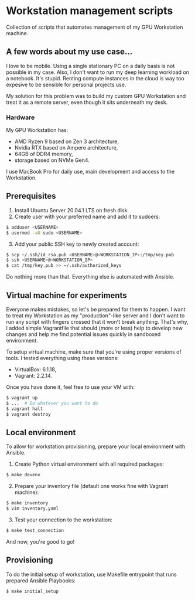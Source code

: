 # Workstation management scripts

Collection of scripts that automates management of my GPU Workstation machine.

## A few words about my use case...

I love to be mobile. Using a single stationary PC on a daily basis is not possible in my case.
 Also, I don't want to run my deep learning workload on a notebook. It's stupid. Renting compute
 instances in the cloud is way too expesive to be sensible for personal projects use.

My solution for this problem was to build my custom GPU Workstation and treat it as a remote
 server, even though it sits underneath my desk.

### Hardware

My GPU Workstation has:
- AMD Ryzen 9 based on Zen 3 architecture,
- Nvidia RTX based on Ampere architecture,
- 64GB of DDR4 memory,
- storage based on NVMe Gen4.

I use MacBook Pro for daily use, main development and access to the Workstation.

## Prerequisites

1. Install Ubuntu Server 20.04.1 LTS on fresh disk.
2. Create user with your preferred name and add it to sudoers:

```bash
$ adduser <USERNAME>
$ usermod -aG sudo <USERNAME>
```

3. Add your public SSH key to newly created account:

```bash
$ scp ~/.ssh/id_rsa.pub <USERNAME>@<WORKSTATION_IP>:/tmp/key.pub
$ ssh <USERNAME>@<WORKSTATION_IP>
$ cat /tmp/key.pub >> ~/.ssh/authorized_keys
```

Do nothing more than that. Everything else is automated with Ansible.

## Virtual machine for experiments

Everyone makes mistakes, so let's be prepared for them to happen. I want to treat my Workstation
 as my "production"-like server and I don't want to run any script with fingers crossed that it
 won't break anything. That's why, I added simple Vagrantfile that should (more or less) help
 to develop new changes and help me find potential issues quickly in sandboxed environment.

To setup virtual machine, make sure that you're using proper versions of tools. I tested everything
 using these versions:
  - VirtualBox: 6.1.18,
  - Vagrant: 2.2.14.

Once you have done it, feel free to use your VM with:

```bash
$ vagrant up
$ ...  # Do whatever you want to do
$ vagrant halt
$ vagrant destroy
```

## Local environment

To allow for workstation provisioning, prepare your local environment with Ansible.

1. Create Python virtual environment with all required packages:

```bash
$ make devenv
```

2. Prepare your inventory file (default one works fine with Vagrant machine):

```bash
$ make inventory
$ vim inventory.yaml
```

3. Test your connection to the workstation:

```bash
$ make test_connection
```

And now, you're good to go!

## Provisioning

To do the initial setup of workstation, use Makefile entrypoint that runs prepared Ansible Playbooks:

```bash
$ make initial_setup
```

